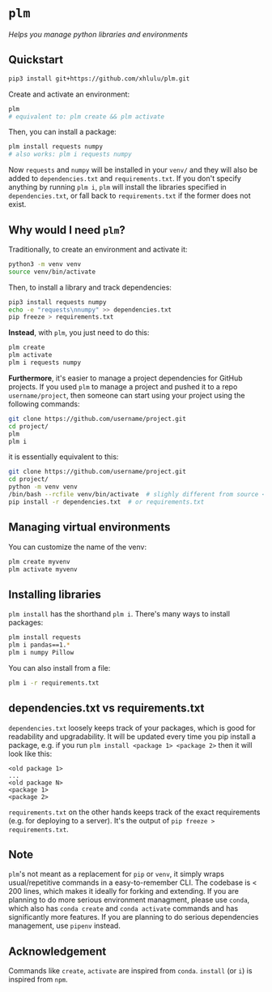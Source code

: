 # `plm`

*Helps you manage python libraries and environments*

## Quickstart

```bash
pip3 install git+https://github.com/xhlulu/plm.git
```

Create and activate an environment:
```bash
plm
# equivalent to: plm create && plm activate
```

Then, you can install a package:
```bash
plm install requests numpy
# also works: plm i requests numpy
```

Now `requests` and `numpy` will be installed in your `venv/` and they will also be added to `dependencies.txt` and `requirements.txt`. If you don't specify anything by running `plm i`, `plm` will install the libraries specified in `dependencies.txt`, or fall back to `requirements.txt` if the former does not exist.


## Why would I need `plm`?

Traditionally, to create an environment and activate it:
```bash
python3 -m venv venv
source venv/bin/activate
```

Then, to install a library and track dependencies:
```bash
pip3 install requests numpy
echo -e "requests\nnumpy" >> dependencies.txt
pip freeze > requirements.txt
```

**Instead**, with `plm`, you just need to do this:
```bash
plm create
plm activate
plm i requests numpy
```

**Furthermore**, it's easier to manage a project dependencies for GitHub projects. If you used `plm` to manage a project and pushed it to a repo `username/project`, then someone can start using your project using the following commands:
```bash
git clone https://github.com/username/project.git
cd project/
plm
plm i
```

it is essentially equivalent to this:
```bash
git clone https://github.com/username/project.git
cd project/
python -m venv venv
/bin/bash --rcfile venv/bin/activate  # slighly different from source <script>
pip install -r dependencies.txt  # or requirements.txt
```


## Managing virtual environments

You can customize the name of the venv:
```bash
plm create myvenv
plm activate myvenv
```

## Installing libraries

`plm install` has the shorthand `plm i`. There's many ways to install packages:
```bash
plm install requests
plm i pandas==1.*
plm i numpy Pillow
```

You can also install from a file:
```bash
plm i -r requirements.txt
```


## dependencies.txt vs requirements.txt

`dependencies.txt` loosely keeps track of your packages, which is good for readability and upgradability. It will be updated every time you pip install a package, e.g. if you run `plm install <package 1> <package 2>` then it will look like this:
```
<old package 1>
...
<old package N>
<package 1>
<package 2>
```

`requirements.txt` on the other hands keeps track of the exact requirements (e.g. for deploying to a server). It's the output of `pip freeze > requirements.txt`.

## Note

`plm`'s not meant as a replacement for `pip` or `venv`, it simply wraps usual/repetitive commands in a easy-to-remember CLI. The codebase is < 200 lines, which makes it ideally for forking and extending. If you are planning to do more serious environment managment, please use `conda`, which also has `conda create` and `conda activate` commands and has significantly more features. If you are planning to do serious dependencies management, use `pipenv` instead.

## Acknowledgement

Commands like `create`, `activate` are inspired from `conda`. `install` (or `i`) is inspired from `npm`.